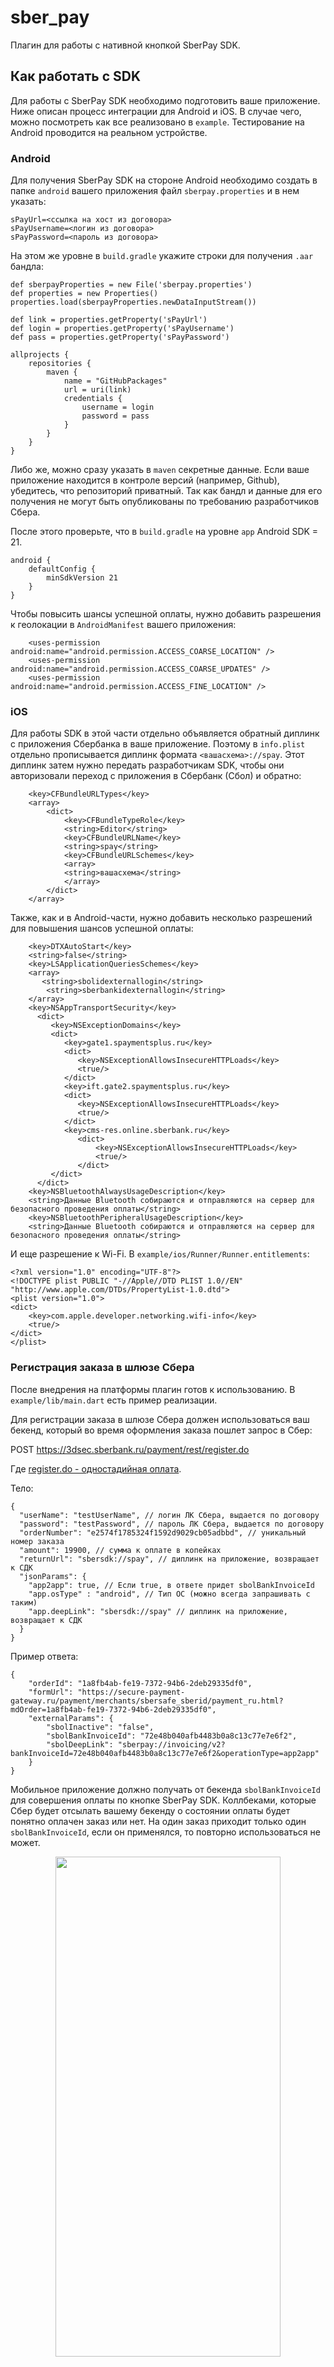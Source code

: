 # sber_pay

Плагин для работы с нативной кнопкой SberPay SDK.

## Как работать с SDK

Для работы с SberPay SDK необходимо подготовить ваше приложение. Ниже описан процесс интеграции для Android и iOS. В
случае чего, можно посмотреть как все реализовано в `example`. Тестирование на Android проводится на реальном
устройстве.

### Android

Для получения SberPay SDK на стороне Android необходимо создать в папке `android` вашего приложения файл
`sberpay.properties` и в нем указать:

```
sPayUrl=<ссылка на хост из договора>
sPayUsername=<логин из договора>
sPayPassword=<пароль из договора>
```

На этом же уровне в `build.gradle` укажите строки для получения `.aar` бандла:

```
def sberpayProperties = new File('sberpay.properties')
def properties = new Properties()
properties.load(sberpayProperties.newDataInputStream())

def link = properties.getProperty('sPayUrl')
def login = properties.getProperty('sPayUsername')
def pass = properties.getProperty('sPayPassword')

allprojects {
    repositories {
        maven {
            name = "GitHubPackages"
            url = uri(link)
            credentials {
                username = login
                password = pass
            }
        }
    }
}
```

Либо же, можно сразу указать в `maven` секретные данные. Если ваше приложение находится в контроле версий
(например, Github), убедитесь, что репозиторий приватный. Так как бандл и данные для его получения не могут быть
опубликованы по требованию разработчиков Сбера.

После этого проверьте, что в `build.gradle` на уровне `app` Android SDK = 21.

```
android {
    defaultConfig {
        minSdkVersion 21
    }
}
```

Чтобы повысить шансы успешной оплаты, нужно добавить разрешения к геолокации в `AndroidManifest` вашего приложения:

```
    <uses-permission android:name="android.permission.ACCESS_COARSE_LOCATION" />
    <uses-permission android:name="android.permission.ACCESS_COARSE_UPDATES" />
    <uses-permission android:name="android.permission.ACCESS_FINE_LOCATION" />
```

### iOS

Для работы SDK в этой части отдельно объявляется обратный диплинк с приложения Сбербанка в ваше приложение. Поэтому в
`info.plist` отдельно прописывается диплинк формата `<вашасхема>://spay`. Этот диплинк затем нужно передать
разработчикам SDK, чтобы они авторизовали переход с приложения в Сбербанк (Сбол) и обратно:

```
	<key>CFBundleURLTypes</key>
	<array>
        <dict>
            <key>CFBundleTypeRole</key>
            <string>Editor</string>
            <key>CFBundleURLName</key>
            <string>spay</string>
            <key>CFBundleURLSchemes</key>
            <array>
            <string>вашасхема</string>
            </array>
        </dict>
    </array>
```

Также, как и в Android-части, нужно добавить несколько разрешений для повышения шансов успешной оплаты:

```
    <key>DTXAutoStart</key>
    <string>false</string>
    <key>LSApplicationQueriesSchemes</key>
    <array>
       <string>sbolidexternallogin</string>
        <string>sberbankidexternallogin</string>
    </array>
    <key>NSAppTransportSecurity</key>
      <dict>
         <key>NSExceptionDomains</key>
         <dict>
            <key>gate1.spaymentsplus.ru</key>
            <dict>
               <key>NSExceptionAllowsInsecureHTTPLoads</key>
               <true/>
            </dict>
            <key>ift.gate2.spaymentsplus.ru</key>
            <dict>
               <key>NSExceptionAllowsInsecureHTTPLoads</key>
               <true/>
            </dict>
            <key>cms-res.online.sberbank.ru</key>
               <dict>
                   <key>NSExceptionAllowsInsecureHTTPLoads</key>
                   <true/>
               </dict>
         </dict>
      </dict>
    <key>NSBluetoothAlwaysUsageDescription</key>
    <string>Данные Bluetooth собираются и отправляются на сервер для безопасного проведения оплаты</string>
    <key>NSBluetoothPeripheralUsageDescription</key>
    <string>Данные Bluetooth собираются и отправляются на сервер для безопасного проведения оплаты</string>
```

И еще разрешение к Wi-Fi. В `example/ios/Runner/Runner.entitlements`:

```
<?xml version="1.0" encoding="UTF-8"?>
<!DOCTYPE plist PUBLIC "-//Apple//DTD PLIST 1.0//EN" "http://www.apple.com/DTDs/PropertyList-1.0.dtd">
<plist version="1.0">
<dict>
	<key>com.apple.developer.networking.wifi-info</key>
	<true/>
</dict>
</plist>
```

### Регистрация заказа в шлюзе Сбера

После внедрения на платформы плагин готов к использованию. В `example/lib/main.dart` есть пример реализации.

Для регистрации заказа в шлюзе Сбера должен использоваться ваш бекенд, который во время оформления заказа пошлет запрос
в Сбер:

POST https://3dsec.sberbank.ru/payment/rest/register.do

Где [register.do - одностадийная оплата](https://securepayments.sberbank.ru/wiki/doku.php/start).

Тело:

```
{
  "userName": "testUserName", // логин ЛК Сбера, выдается по договору
  "password": "testPassword", // пароль ЛК Сбера, выдается по договору 
  "orderNumber": "e2574f1785324f1592d9029cb05adbbd", // уникальный номер заказа
  "amount": 19900, // сумма к оплате в копейках
  "returnUrl": "sbersdk://spay", // диплинк на приложение, возвращает к СДК
  "jsonParams": {
    "app2app": true, // Если true, в ответе придет sbolBankInvoiceId
    "app.osType" : "android", // Тип ОС (можно всегда запрашивать с таким)
    "app.deepLink": "sbersdk://spay" // диплинк на приложение, возвращает к СДК
  }
}
```

Пример ответа:

```
{
    "orderId": "1a8fb4ab-fe19-7372-94b6-2deb29335df0",
    "formUrl": "https://secure-payment-gateway.ru/payment/merchants/sbersafe_sberid/payment_ru.html?mdOrder=1a8fb4ab-fe19-7372-94b6-2deb29335df0",
    "externalParams": {
        "sbolInactive": "false",
        "sbolBankInvoiceId": "72e48b040afb4483b0a8c13c77e7e6f2",
        "sbolDeepLink": "sberpay://invoicing/v2?bankInvoiceId=72e48b040afb4483b0a8c13c77e7e6f2&operationType=app2app"
    }
}
```

Мобильное приложение должно получать от бекенда `sbolBankInvoiceId` для совершения оплаты по кнопке SberPay SDK.
Коллбеками, которые Сбер будет отсылать вашему бекенду о состоянии оплаты будет понятно оплачен заказ или нет. На один
заказ приходит только один `sbolBankInvoiceId`, если он применялся, то повторно использоваться не может.

<p align="center">
    <img src="appDemo.gif" width="360" height="800"/>
</p>